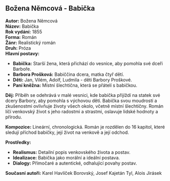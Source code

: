 ## Božena Němcová - Babička

**Autor:** Božena Němcová  
**Název:** Babička  
**Rok vydání:** 1855  
**Forma:** Román  
**Žánr:** Realistický román  
**Druh:** Próza  
**Hlavní postavy:**
- **Babička:** Starší žena, která přichází do vesnice, aby pomohla své dceři Barboře.
- **Barbora Prošková:** Babiččina dcera, matka čtyř dětí.
- **Děti:** Jan, Vilém, Adolf, Ludmila - děti Barbory Proškové.
- **Paní kněžna:** Místní šlechtična, která se přátelí s babičkou.

**Děj:** Příběh se odehrává v malé vesnici, kde babička přijíždí na statek své dcery Barbory, aby pomohla s výchovou dětí. Babička svou moudrostí a zkušenostmi ovlivňuje životy všech okolo, včetně místní šlechtičny. Román líčí venkovský život s jeho radostmi a strastmi, oslavuje lidské hodnoty a přírodu.

**Kompozice:** Lineární, chronologická. Román je rozdělen do 16 kapitol, které sledují příchod babičky, její život na venkově a její odchod.

**Prostředky:** 
- **Realismus:** Detailní popis venkovského života a postav.
- **Idealizace:** Babička jako morální a ideální postava.
- **Dialogy:** Přímočaré a autentické, odhalující povahy postav.

**Současní autoři:** Karel Havlíček Borovský, Josef Kajetán Tyl, Alois Jirásek
